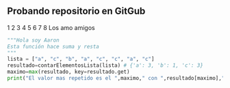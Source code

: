 ## Probando repositorio en GitGub
1
2
3
4
5
6
7
8
Los amo amigos
``` py
"""Hola soy Aaron 
Esta función hace suma y resta
"""
lista = ["a", "c", "b", "a", "c", "c", "a", "c"]
resultado=contarElementosLista(lista) # {'a': 3, 'b': 1, 'c': 3}
maximo=max(resultado, key=resultado.get)
print("El valor mas repetido es el ",maximo," con ",resultado[maximo]," veces")
```